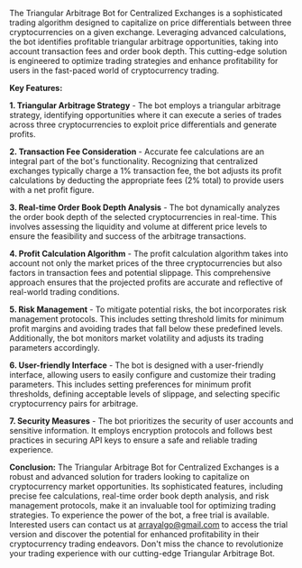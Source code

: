 The Triangular Arbitrage Bot for Centralized Exchanges is a sophisticated trading algorithm designed to capitalize on price differentials between three cryptocurrencies on a given exchange. Leveraging advanced calculations, the bot identifies profitable triangular arbitrage opportunities, taking into account transaction fees and order book depth. This cutting-edge solution is engineered to optimize trading strategies and enhance profitability for users in the fast-paced world of cryptocurrency trading.

**Key Features:**

**1. Triangular Arbitrage Strategy** - The bot employs a triangular arbitrage strategy, identifying opportunities where it can execute a series of trades across three cryptocurrencies to exploit price differentials and generate profits.

**2. Transaction Fee Consideration** - Accurate fee calculations are an integral part of the bot's functionality. Recognizing that centralized exchanges typically charge a 1% transaction fee, the bot adjusts its profit calculations by deducting the appropriate fees (2% total) to provide users with a net profit figure.

**3. Real-time Order Book Depth Analysis** - The bot dynamically analyzes the order book depth of the selected cryptocurrencies in real-time. This involves assessing the liquidity and volume at different price levels to ensure the feasibility and success of the arbitrage transactions.

**4. Profit Calculation Algorithm** - The profit calculation algorithm takes into account not only the market prices of the three cryptocurrencies but also factors in transaction fees and potential slippage. This comprehensive approach ensures that the projected profits are accurate and reflective of real-world trading conditions.

**5. Risk Management** - To mitigate potential risks, the bot incorporates risk management protocols. This includes setting threshold limits for minimum profit margins and avoiding trades that fall below these predefined levels. Additionally, the bot monitors market volatility and adjusts its trading parameters accordingly.

**6. User-friendly Interface** - The bot is designed with a user-friendly interface, allowing users to easily configure and customize their trading parameters. This includes setting preferences for minimum profit thresholds, defining acceptable levels of slippage, and selecting specific cryptocurrency pairs for arbitrage.

**7. Security Measures** - The bot prioritizes the security of user accounts and sensitive information. It employs encryption protocols and follows best practices in securing API keys to ensure a safe and reliable trading experience.

**Conclusion:**
The Triangular Arbitrage Bot for Centralized Exchanges is a robust and advanced solution for traders looking to capitalize on cryptocurrency market opportunities. Its sophisticated features, including precise fee calculations, real-time order book depth analysis, and risk management protocols, make it an invaluable tool for optimizing trading strategies. To experience the power of the bot, a free trial is available. Interested users can contact us at arrayalgo@gmail.com to access the trial version and discover the potential for enhanced profitability in their cryptocurrency trading endeavors. Don't miss the chance to revolutionize your trading experience with our cutting-edge Triangular Arbitrage Bot.
